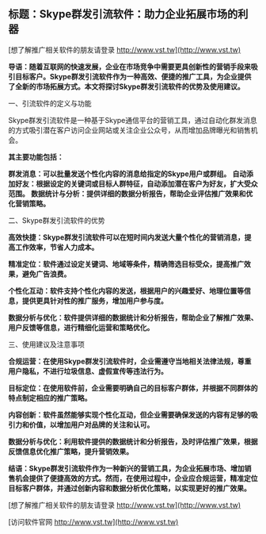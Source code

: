 ## **标题：Skype群发引流软件：助力企业拓展市场的利器**

[想了解推广相关软件的朋友请登录 http://www.vst.tw](http://www.vst.tw)

**导语：随着互联网的快速发展，企业在市场竞争中需要更具创新性的营销手段来吸引目标客户。Skype群发引流软件作为一种高效、便捷的推广工具，为企业提供了全新的市场拓展方式。本文将探讨Skype群发引流软件的优势及使用建议。**

一、引流软件的定义与功能

Skype群发引流软件是一种基于Skype通信平台的营销工具，通过自动化群发消息的方式吸引潜在客户访问企业网站或关注企业公众号，从而增加品牌曝光和销售机会。

**其主要功能包括：**

**群发消息：可以批量发送个性化内容的消息给指定的Skype用户或群组。**
**自动添加好友：根据设定的关键词或目标人群特征，自动添加潜在客户为好友，扩大受众范围。**
**数据统计与分析：提供详细的数据分析报告，帮助企业评估推广效果和优化营销策略。**

二、Skype群发引流软件的优势

**高效快捷：Skype群发引流软件可以在短时间内发送大量个性化的营销消息，提高工作效率，节省人力成本。**

**精准定位：软件通过设定关键词、地域等条件，精确筛选目标受众，提高推广效果，避免广告浪费。**

**个性化互动：软件支持个性化内容的发送，根据用户的兴趣爱好、地理位置等信息，提供更具针对性的推广服务，增加用户参与度。**

**数据分析与优化：软件提供详细的数据统计和分析报告，帮助企业了解推广效果、用户反馈等信息，进行精细化运营和策略优化。**

三、使用建议及注意事项

**合规运营：在使用Skype群发引流软件时，企业需遵守当地相关法律法规，尊重用户隐私，不进行垃圾信息、虚假宣传等违法行为。**

**目标定位：在使用软件前，企业需要明确自己的目标客户群体，并根据不同群体的特点制定相应的推广策略。**

**内容创新：软件虽然能够实现个性化互动，但企业需要确保发送的内容有足够的吸引力和价值，以增加用户对品牌的关注和认可。**

**数据分析与优化：利用软件提供的数据统计和分析报告，及时评估推广效果，根据反馈信息优化推广策略，提升营销效果。**

**结语：Skype群发引流软件作为一种新兴的营销工具，为企业拓展市场、增加销售机会提供了便捷高效的方式。然而，在使用过程中，企业应合规运营，精准定位目标客户群体，并通过创新内容和数据分析优化策略，以实现更好的推广效果。**

[想了解推广相关软件的朋友请登录 http://www.vst.tw](http://www.vst.tw)


[访问软件官网 http://www.vst.tw](http://www.vst.tw)
